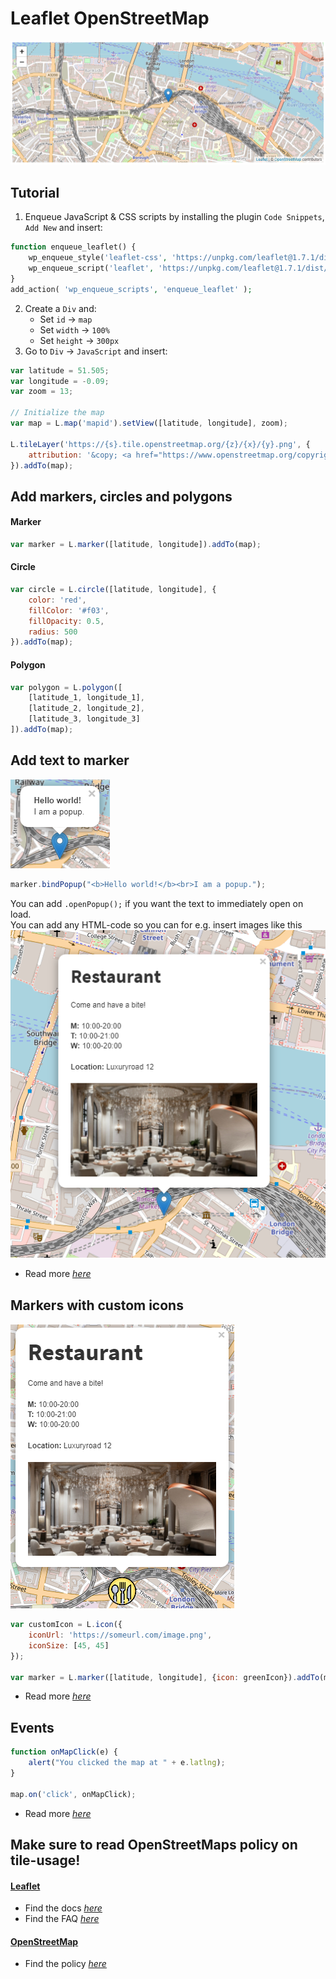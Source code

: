 # Leaflet OpenStreetMap
![Image of Leaflet OpenStreetMap](images/leaflet-openstreetmap.png)  

## Tutorial
1. Enqueue JavaScript & CSS scripts by installing the plugin `Code Snippets`, `Add New` and insert:
```php
function enqueue_leaflet() {
	wp_enqueue_style('leaflet-css', 'https://unpkg.com/leaflet@1.7.1/dist/leaflet.css');
	wp_enqueue_script('leaflet', 'https://unpkg.com/leaflet@1.7.1/dist/leaflet.js');
}
add_action( 'wp_enqueue_scripts', 'enqueue_leaflet' );
```
2. Create a `Div` and:  
	- Set `id` → `map`
	- Set `width` → `100%`
	- Set `height` → `300px`
3. Go to `Div` → `JavaScript` and insert:  
```javascript
var latitude = 51.505;
var longitude = -0.09;
var zoom = 13;

// Initialize the map
var map = L.map('mapid').setView([latitude, longitude], zoom);

L.tileLayer('https://{s}.tile.openstreetmap.org/{z}/{x}/{y}.png', {
	attribution: '&copy; <a href="https://www.openstreetmap.org/copyright">OpenStreetMap</a> contributors'
}).addTo(map);
```


Add markers, circles and polygons
------
#### Marker
```javascript
var marker = L.marker([latitude, longitude]).addTo(map);
```

#### Circle
```javascript
var circle = L.circle([latitude, longitude], {
    color: 'red',
    fillColor: '#f03',
    fillOpacity: 0.5,
    radius: 500
}).addTo(map);
```

#### Polygon
```javascript
var polygon = L.polygon([
    [latitude_1, longitude_1],
    [latitude_2, longitude_2],
    [latitude_3, longitude_3]
]).addTo(map);
```

Add text to marker
------
![Image of Leaflet Map Marker Text](images/leaflet-openstreetmap-marker-text.png)  

```javascript
marker.bindPopup("<b>Hello world!</b><br>I am a popup.");
```
You can add `.openPopup();` if you want the text to immediately open on load.  
You can add any HTML-code so you can for e.g. insert images like this  
![Image of Leaflet Map Marker Example](images/leaflet-openstreetmap-marker-text-example.png)
* Read more *[here](https://leafletjs.com/reference-1.7.1.html#popup)*

Markers with custom icons
------
![Image of Leaflet Custom Marker](images/leaflet-openstreetmap-marker-custom.png)
```javascript
var customIcon = L.icon({
    iconUrl: 'https://someurl.com/image.png',
    iconSize: [45, 45]
});

var marker = L.marker([latitude, longitude], {icon: greenIcon}).addTo(map)
```
* Read more *[here](https://leafletjs.com/examples/custom-icons/)*

Events
------
```javascript
function onMapClick(e) {
    alert("You clicked the map at " + e.latlng);
}

map.on('click', onMapClick);
```
* Read more *[here](https://leafletjs.com/reference-1.7.1.html#map-event)*  

**Make sure to read OpenStreetMaps policy on tile-usage!**
------
#### **[Leaflet](https://leafletjs.com/)**  
* Find the docs *[here](https://leafletjs.com/reference-1.7.1.html)*  
* Find the FAQ *[here](https://github.com/Leaflet/Leaflet/blob/master/FAQ.md)*  

#### **[OpenStreetMap](https://www.openstreetmap.org/)**  
* Find the policy *[here](https://operations.osmfoundation.org/policies/tiles/)*  